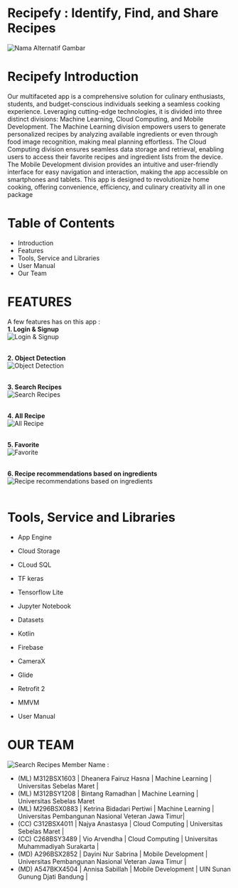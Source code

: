 # Recipefy : Identify, Find, and Share Recipes #

![Nama Alternatif Gambar](https://storage.googleapis.com/recipefy-407103.appspot.com/images/profile/1.png)

# Recipefy Introduction
Our multifaceted app is a comprehensive solution for culinary enthusiasts, students, and budget-conscious individuals seeking a seamless cooking experience. Leveraging cutting-edge technologies, it is divided into three distinct divisions: Machine Learning, Cloud Computing, and Mobile Development. The Machine Learning division empowers users to generate personalized recipes by analyzing available ingredients or even through food image recognition, making meal planning effortless. The Cloud Computing division ensures seamless data storage and retrieval, enabling users to access their favorite recipes and ingredient lists from the device. The Mobile Development division provides an intuitive and user-friendly interface for easy navigation and interaction, making the app accessible on smartphones and tablets. This app is designed to revolutionize home cooking, offering convenience, efficiency, and culinary creativity all in one package

# Table of Contents
  * Introduction
  * Features
  * Tools, Service and Libraries
  * User Manual
  * Our Team
  
# FEATURES
A few features has on this app : <br>
**1. Login & Signup** <br>
![Login & Signup ](https://storage.googleapis.com/recipefy-407103.appspot.com/images/profile/login.png) <br><br>

**2. Object Detection** <br>
![Object Detection](https://storage.googleapis.com/recipefy-407103.appspot.com/images/profile/objectDetection.png) <br><br>

**3. Search Recipes** <br>
![Search Recipes](https://storage.googleapis.com/recipefy-407103.appspot.com/images/profile/search.png) <br><br>

**4. All Recipe** <br>
![All Recipe](https://storage.googleapis.com/recipefy-407103.appspot.com/images/profile/allrecipe.png) <br><br>

**5. Favorite** <br>
![Favorite](https://storage.googleapis.com/recipefy-407103.appspot.com/images/profile/favorite.png) <br><br>

**6. Recipe recommendations based on ingredients** <br>
![Recipe recommendations based on ingredients](https://storage.googleapis.com/recipefy-407103.appspot.com/images/profile/ingredients.png) <br><br>


# Tools, Service and Libraries
* App Engine
* Cloud Storage
* CLoud SQL
* TF keras
* Tensorflow Lite
* Jupyter Notebook
* Datasets
* Kotlin
* Firebase
* CameraX
* Glide
* Retrofit 2  
* MMVM

* User Manual

# OUR TEAM
![Search Recipes](https://storage.googleapis.com/recipefy-407103.appspot.com/images/profile/team.png)
Member Name :
* (ML) M312BSX1603 | Dheanera Fairuz Hasna | Machine Learning | Universitas Sebelas Maret |
* (ML) M312BSY1208 | Bintang Ramadhan | Machine Learning | Universitas Sebelas Maret 
* (ML) M296BSX0883 | Ketrina Bidadari Pertiwi | Machine Learning | Universitas Pembangunan Nasional Veteran Jawa Timur|
* (CC) C312BSX4011 | Najya Anastasya | Cloud Computing | Universitas Sebelas Maret |
* (CC) C268BSY3489 | Vio Arvendha | Cloud Computing | Universitas Muhammadiyah Surakarta |
* (MD) A296BSX2852 | Dayini Nur Sabrina | Mobile Development | Universitas Pembangunan Nasional Veteran Jawa Timur |
* (MD) A547BKX4504 | Annisa Sabillah | Mobile Development | UIN Sunan Gunung Djati Bandung |
